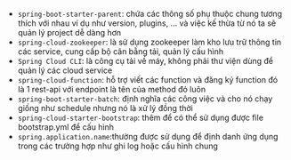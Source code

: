 - `spring-boot-starter-parent`: chứa các thông số phụ thuộc chung tương thích với nhau ví dụ như version, plugins, ...
  và việc kế thừa từ nó ta sẽ quản lý project dễ dàng hơn
- `spring-cloud-zookeeper`: là sử dụng zookeeper làm kho lưu trữ thông tin các service, cung cấp bộ cân bằng tải, quản lý cấu hình
- `Spring Cloud CLI`: là công cụ tải về máy, không phải thư viện dùng để quản lý các cloud service
- `spring-cloud-function`: hỗ trợ viết các function và đăng ký function đó là 1 rest-api với endpoint là tên của method đó luôn
- `spring-boot-starter-batch`: định nghĩa các công việc và cho nó chạy giống như schedule nhưng nó là xử lý đồng thời
- `spring-cloud-starter-bootstrap`: thêm để có thể sử dụng được file bootstrap.yml để cấu hình
- `spring.application.name`:thường được sử dụng để định danh ứng dụng trong các trường hợp như ghi log hoặc cấu hình chung